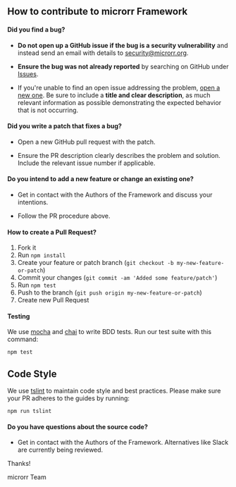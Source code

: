 ## How to contribute to microrr Framework

#### **Did you find a bug?**

* **Do not open up a GitHub issue if the bug is a security vulnerability** and instead send an email with details to [security@microrr.org](mailto:security@microrr.org).

* **Ensure the bug was not already reported** by searching on GitHub under [Issues](https://github.com/erolms/microrr/issues).

* If you're unable to find an open issue addressing the problem, [open a new one](https://github.com/erolms/microrr/issues/new). Be sure to include a **title and clear description**, as much relevant information as possible demonstrating the expected behavior that is not occurring.

#### **Did you write a patch that fixes a bug?**

* Open a new GitHub pull request with the patch.

* Ensure the PR description clearly describes the problem and solution. Include the relevant issue number if applicable.

#### **Do you intend to add a new feature or change an existing one?**

* Get in contact with the Authors of the Framework and discuss your intentions.

* Follow the PR procedure above.

#### **How to create a Pull Request?**

1. Fork it
2. Run `npm install`
3. Create your feature or patch branch (`git checkout -b my-new-feature-or-patch`)
4. Commit your changes (`git commit -am 'Added some feature/patch'`)
5. Run `npm test`
6. Push to the branch (`git push origin my-new-feature-or-patch`)
7. Create new Pull Request

#### **Testing**

We use [mocha](https://github.com/mochajs/mocha) and [chai](https://github.com/chaijs/chai) to write BDD tests. Run our test suite with this command:

```
npm test
```

## Code Style

We use [tslint](https://github.com/palantir/tslint) to maintain code style and best practices. Please make sure your PR adheres to the guides by running:

```
npm run tslint
```

#### **Do you have questions about the source code?**

* Get in contact with the Authors of the Framework. Alternatives like Slack are currently being reviewed.

Thanks!

microrr Team
